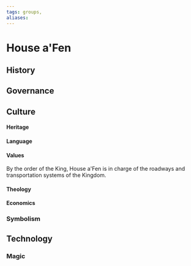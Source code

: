 ```yaml
---
tags: groups, 
aliases:
---
```


# House a'Fen
## History
## Governance
## Culture
#### Heritage
#### Language
#### Values
By the order of the King, House a'Fen is in charge of the roadways and transportation systems of the Kingdom.
#### Theology
#### Economics
### Symbolism
## Technology
### Magic